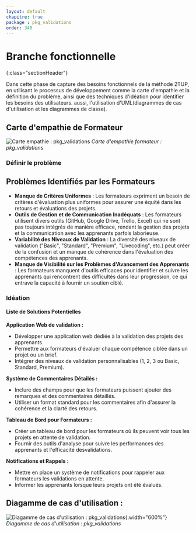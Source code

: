 ```yaml
---
layout: default
chapitre: true
package : pkg_validations
order: 340
---
```


# Branche fonctionnelle
{:class="sectionHeader"}

<!-- note -->

Dans cette phase de capture des besoins fonctionnels de la méthode 2TUP, en utilisant le processus de développement comme la carte d'empathie et la définition du problème, ainsi que des techniques d'idéation pour identifier les besoins  des utilisateurs. aussi, l'utilisation d'UML(diagrammes de cas d'utilisation et les diagrammes de classe).



## Carte d'empathie de Formateur


![Carte empathie : pkg_validations](/soli-lms/Besoin/pkg_validations/Carte-empathie.svg)
*Carte d'empathie formateur : pkg_validations*



### Définir le problème

## Problèmes Identifiés par les Formateurs
- **Manque de Critères Uniformes** : Les formateurs expriment un besoin de critères d'évaluation plus uniformes pour assurer une équité dans les retours et évaluations des projets.
- **Outils de Gestion et de Communication Inadéquats** : Les formateurs utilisent divers outils (GitHub, Google Drive, Trello, Excel) qui ne sont pas toujours intégrés de manière efficace, rendant la gestion des projets et la communication avec les apprenants parfois laborieuse.
- **Variabilité des Niveaux de Validation** : La diversité des niveaux de validation ("Basic", "Standard", "Premium", "Livecoding", etc.) peut créer de la confusion et un manque de cohérence dans l'évaluation des compétences des apprenants.
- **Manque de Visibilité sur les Problèmes d'Avancement des Apprenants** : Les formateurs manquent d'outils efficaces pour identifier et suivre les apprenants qui rencontrent des difficultés dans leur progression, ce qui entrave la capacité à fournir un soutien ciblé.





### Idéation

#### Liste de Solutions Potentielles

**Application Web de validation  :**
- Développer une application web dédiée à la validation des projets des apprenants.
- Permettre aux formateurs d'évaluer chaque compétence ciblée dans un projet ou un brief.
- Intégrer des niveaux de validation personnalisables (1, 2, 3 ou Basic, Standard, Premium).

**Système de Commentaires Détailés :**
- Inclure des champs pour que les formateurs puissent ajouter des remarques et des commentaires détaillés.
- Utiliser un format standard pour les commentaires afin d'assurer la cohérence et la clarté des retours.

**Tableau de Bord pour Formateurs :**
- Créer un tableau de bord pour les formateurs où ils peuvent voir tous les projets en attente de validation.
- Fournir des outils d'analyse pour suivre les performances des apprenants et l'efficacité desvalidations.

**Notifications et Rappels :**
- Mettre en place un système de notifications pour rappeler aux formateurs les validations en attente.
- Informer les apprenants lorsque leurs projets ont été évalués.




## Diagamme de cas d'utilisation :
![Diagamme de cas d'utilisation : pkg_validations](/soli-lms/diagrammes/pkg_validations/uses_cases_pkg_validations/uses_cases_pkg_validations.svg){:width="600%"}
*Diagamme de cas d'utilisation : pkg_validations*


